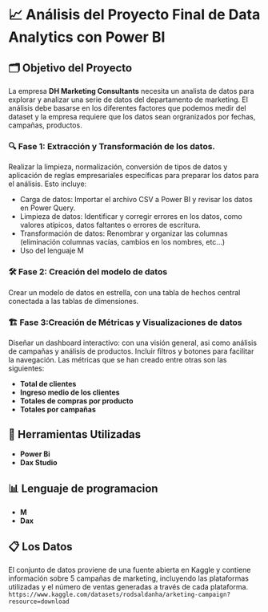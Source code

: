 # 📈 Análisis del Proyecto Final de Data Analytics con Power BI

## 🗂️ Objetivo del Proyecto

La empresa **DH Marketing Consultants** necesita un analista de datos para explorar y analizar una serie de datos del departamento de marketing. El análisis
debe basarse en los diferentes factores que podemos medir del dataset y la empresa requiere que los datos sean orgranizados por fechas, campañas, productos.

### 🔍 Fase 1: Extracción y Transformación de los datos.

Realizar la limpieza, normalización, conversión de tipos de datos y aplicación de reglas empresariales específicas para preparar los datos para el análisis. Esto incluye:
- Carga de datos: Importar el archivo CSV a Power BI y revisar los datos en Power Query.
- Limpieza de datos: Identificar y corregir errores en los datos, como valores atípicos, datos faltantes o errores de escritura.
- Transformación de datos: Renombrar y organizar las columnas (eliminación columnas vacías, cambios en los nombres, etc...)
- Uso del lenguaje M

### 🛠️ Fase 2: Creación del modelo de datos

Crear un modelo de datos en estrella, con una tabla de hechos central conectada a las tablas de dimensiones.

### 🏗️ Fase 3:Creación de Métricas y Visualizaciones de datos
Diseñar un dashboard interactivo: con una visión general, asi como análisis de campañas y análisis de productos. Incluir filtros y botones para facilitar la navegación. Las métricas que se han creado entre otras son las siguientes:
- **Total de clientes**
- **Ingreso medio de los clientes**
- **Totales de compras por producto**
- **Totales por campañas**

## 🧰 Herramientas Utilizadas
- **Power Bi**
- **Dax Studio**
  
## 📊 Lenguaje de programacion
- **M**
- **Dax**
  
## 📋 Los Datos
El conjunto de datos proviene de una fuente abierta en Kaggle y contiene información sobre 5 campañas de marketing, incluyendo las plataformas utilizadas y el número de ventas generadas a través de cada plataforma. 
`https://www.kaggle.com/datasets/rodsaldanha/arketing-campaign?resource=download`



